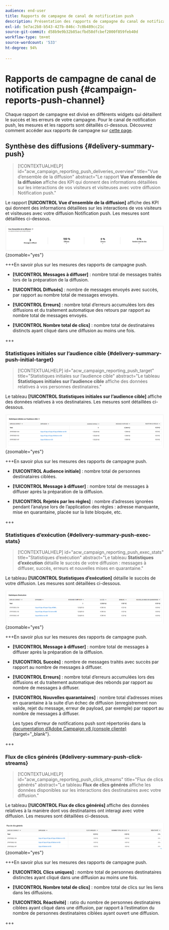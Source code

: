 ```yaml
---
audience: end-user
title: Rapports de campagne de canal de notification push
description: Présentation des rapports de campagne du canal de notification push
exl-id: 5e7ac2b8-b543-427b-846c-7c0b489cc21c
source-git-commit: d58b9e9b32b85acfbd58dfcbef2000f859feb40d
workflow-type: tm+mt
source-wordcount: '533'
ht-degree: 94%

---
```


# Rapports de campagne de canal de notification push {#campaign-reports-push-channel}

Chaque rapport de campagne est divisé en différents widgets qui détaillent le succès et les erreurs de votre campagne. Pour le canal de notification push, les mesures et les rapports sont détaillés ci-dessous. Découvrez comment accéder aux rapports de campagne sur [cette page](campaign-reports.md).

## Synthèse des diffusions {#delivery-summary-push}

>[!CONTEXTUALHELP]
>id="acw_campaign_reporting_push_deliveries_overview"
>title="Vue d’ensemble de la diffusion"
>abstract="Le rapport **Vue d’ensemble de la diffusion** affiche des KPI qui donnent des informations détaillées sur les interactions de vos visiteurs et visiteuses avec votre diffusion Notification push."

Le rapport **[!UICONTROL Vue d’ensemble de la diffusion]** affiche des KPI qui donnent des informations détaillées sur les interactions de vos visiteurs et visiteuses avec votre diffusion Notification push. Les mesures sont détaillées ci-dessous.

![Mesures de synthèse des diffusions affichées dans le rapport Vue d’ensemble de la diffusion](assets/campaign-reporting-push-summary.png){zoomable="yes"}

+++En savoir plus sur les mesures des rapports de campagne push.

* **[!UICONTROL Messages à diffuser]** : nombre total de messages traités lors de la préparation de la diffusion.

* **[!UICONTROL Diffusés]** : nombre de messages envoyés avec succès, par rapport au nombre total de messages envoyés.

* **[!UICONTROL Erreurs]** : nombre total d’erreurs accumulées lors des diffusions et du traitement automatique des retours par rapport au nombre total de messages envoyés.

* **[!UICONTROL Nombre total de clics]** : nombre total de destinataires distincts ayant cliqué dans une diffusion au moins une fois.

+++

### Statistiques initiales sur l’audience cible {#delivery-summary-push-initial-target}

>[!CONTEXTUALHELP]
>id="acw_campaign_reporting_push_target"
>title="Statistiques initiales sur l’audience cible"
>abstract="Le tableau **Statistiques initiales sur l’audience cible** affiche des données relatives à vos personnes destinataires."

Le tableau **[!UICONTROL Statistiques initiales sur l’audience cible]** affiche des données relatives à vos destinataires. Les mesures sont détaillées ci-dessous.

![Statistiques initiales sur l’audience cible affichées dans le rapport](assets/campaign-reporting-push-target.png){zoomable="yes"}

+++En savoir plus sur les mesures des rapports de campagne push.

* **[!UICONTROL Audience initiale]** : nombre total de personnes destinataires ciblées.

* **[!UICONTROL Message à diffuser]** : nombre total de messages à diffuser après la préparation de la diffusion.

* **[!UICONTROL Rejetés par les règles]** : nombre d’adresses ignorées pendant l’analyse lors de l’application des règles : adresse manquante, mise en quarantaine, placée sur la liste bloquée, etc.

+++

### Statistiques d’exécution {#delivery-summary-push-exec-stats}

>[!CONTEXTUALHELP]
>id="acw_campaign_reporting_push_exec_stats"
>title="Statistiques d’exécution"
>abstract="Le tableau **Statistiques d’exécution** détaille le succès de votre diffusion : messages à diffuser, succès, erreurs et nouvelles mises en quarantaine."

Le tableau **[!UICONTROL Statistiques d’exécution]** détaille le succès de votre diffusion. Les mesures sont détaillées ci-dessous.

![Statistiques d’exécution affichées dans le rapport](assets/campaign-reporting-push-exec.png){zoomable="yes"}

+++En savoir plus sur les mesures des rapports de campagne push.

* **[!UICONTROL Message à diffuser]** : nombre total de messages à diffuser après la préparation de la diffusion.

* **[!UICONTROL Succès]** : nombre de messages traités avec succès par rapport au nombre de messages à diffuser.

* **[!UICONTROL Erreurs]** : nombre total d’erreurs accumulées lors des diffusions et du traitement automatique des rebonds par rapport au nombre de messages à diffuser.

* **[!UICONTROL Nouvelles quarantaines]** : nombre total d’adresses mises en quarantaine à la suite d’un échec de diffusion (enregistrement non valide, rejet du message, erreur de payload, par exemple) par rapport au nombre de messages à diffuser.

  Les types d’erreur de notifications push sont répertoriés dans la [documentation d’Adobe Campaign v8 (console cliente)](https://experienceleague.adobe.com/docs/campaign/campaign-v8/send/failures/delivery-failures.html?lang=fr#push-error-types){target="_blank"}.

+++

### Flux de clics générés {#delivery-summary-push-click-streams}

>[!CONTEXTUALHELP]
>id="acw_campaign_reporting_push_click_streams"
>title="Flux de clics générés"
>abstract="Le tableau **Flux de clics générés** affiche les données disponibles sur les interactions des destinataires avec votre diffusion."

Le tableau **[!UICONTROL Flux de clics générés]** affiche des données relatives à la manière dont vos destinataires ont interagi avec votre diffusion. Les mesures sont détaillées ci-dessous.

![Flux de clics générés affichés dans le rapport](assets/campaign-reporting-push-clicks.png){zoomable="yes"}

+++En savoir plus sur les mesures des rapports de campagne push.

* **[!UICONTROL Clics uniques]** : nombre total de personnes destinataires distinctes ayant cliqué dans une diffusion au moins une fois.

* **[!UICONTROL Nombre total de clics]** : nombre total de clics sur les liens dans les diffusions.

* **[!UICONTROL Réactivité]** : ratio du nombre de personnes destinataires ciblées ayant cliqué dans une diffusion, par rapport à l’estimation du nombre de personnes destinataires ciblées ayant ouvert une diffusion.

+++
